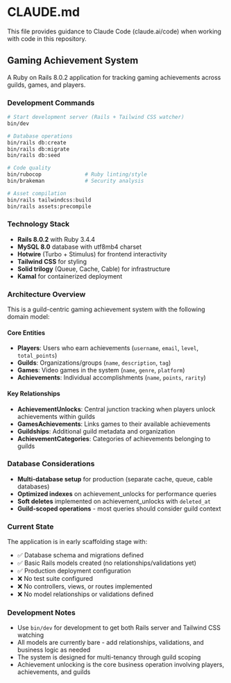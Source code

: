 # CLAUDE.md

This file provides guidance to Claude Code (claude.ai/code) when working with code in this repository.

## Gaming Achievement System

A Ruby on Rails 8.0.2 application for tracking gaming achievements across guilds, games, and players.

### Development Commands

```bash
# Start development server (Rails + Tailwind CSS watcher)
bin/dev

# Database operations
bin/rails db:create
bin/rails db:migrate
bin/rails db:seed

# Code quality
bin/rubocop              # Ruby linting/style
bin/brakeman             # Security analysis

# Asset compilation
bin/rails tailwindcss:build
bin/rails assets:precompile
```

### Technology Stack

- **Rails 8.0.2** with Ruby 3.4.4
- **MySQL 8.0** database with utf8mb4 charset
- **Hotwire** (Turbo + Stimulus) for frontend interactivity
- **Tailwind CSS** for styling
- **Solid trilogy** (Queue, Cache, Cable) for infrastructure
- **Kamal** for containerized deployment

### Architecture Overview

This is a guild-centric gaming achievement system with the following domain model:

#### Core Entities
- **Players**: Users who earn achievements (`username`, `email`, `level`, `total_points`)
- **Guilds**: Organizations/groups (`name`, `description`, `tag`)
- **Games**: Video games in the system (`name`, `genre`, `platform`)
- **Achievements**: Individual accomplishments (`name`, `points`, `rarity`)

#### Key Relationships
- **AchievementUnlocks**: Central junction tracking when players unlock achievements within guilds
- **GamesAchievements**: Links games to their available achievements
- **Guildships**: Additional guild metadata and organization
- **AchievementCategories**: Categories of achievements belonging to guilds

### Database Considerations

- **Multi-database setup** for production (separate cache, queue, cable databases)
- **Optimized indexes** on achievement_unlocks for performance queries
- **Soft deletes** implemented on achievement_unlocks with `deleted_at`
- **Guild-scoped operations** - most queries should consider guild context

### Current State

The application is in early scaffolding stage with:
- ✅ Database schema and migrations defined
- ✅ Basic Rails models created (no relationships/validations yet)
- ✅ Production deployment configuration
- ❌ No test suite configured
- ❌ No controllers, views, or routes implemented
- ❌ No model relationships or validations defined

### Development Notes

- Use `bin/dev` for development to get both Rails server and Tailwind CSS watching
- All models are currently bare - add relationships, validations, and business logic as needed
- The system is designed for multi-tenancy through guild scoping
- Achievement unlocking is the core business operation involving players, achievements, and guilds